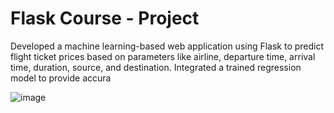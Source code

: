 # Flask Course - Project 
 Developed a machine learning-based web application using Flask to
 predict flight ticket prices based on parameters like airline, departure
 time, arrival time, duration, source, and destination. 
Integrated a trained regression model to provide accura


![image](https://github.com/user-attachments/assets/0fe1de9c-f49e-48dc-8ffe-69f9f519826c)
